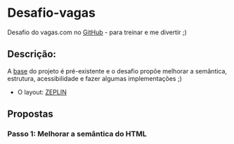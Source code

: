 # Desafio-vagas
Desafio  do vagas.com no [GitHub](https://github.com/VAGAScom/desafio-front-end) - para treinar e me divertir ;)

## Descrição:

A [base](https://codesandbox.io/s/frontend-dchtk) do projeto é pré-existente e o desafio propõe melhorar a semântica, estrutura, acessibilidade e fazer algumas implementações ;)

- O layout: [ZEPLIN](https://www.figma.com/file/Ly86lgfa2qYMB1mV1FYpLEQT/frontend-test?node-id=0%3A2) 

## Propostas

### Passo 1: Melhorar a semântica do HTML
